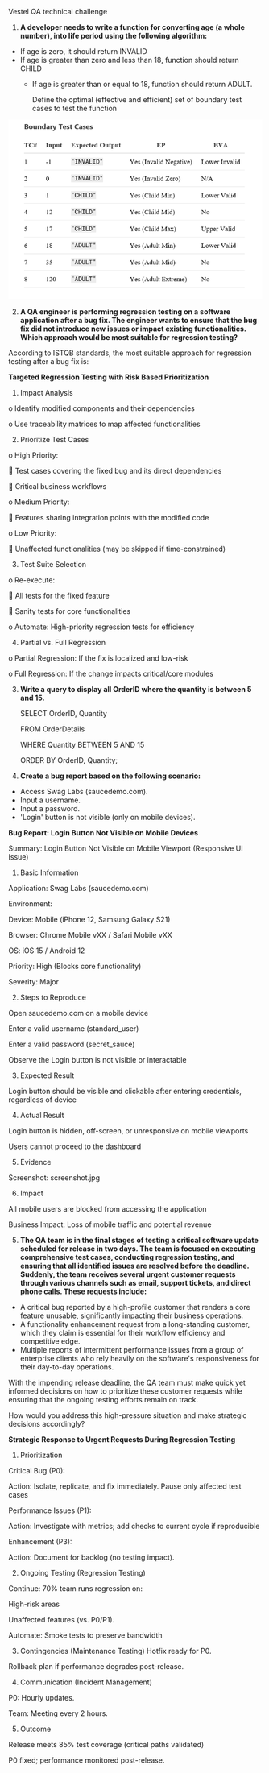 Vestel QA technical challenge
1. **A developer needs to write a function for converting age (a whole number), into life
   period using the following algorithm:**
- If age is zero, it should return INVALID
- If age is greater than zero and less than 18, function should return CHILD
  - If age is greater than or equal to 18, function should return ADULT.
  
    Define the optimal (effective and efficient) set of boundary test cases to test the
    function

![img_6.png](img_6.png)

2. **A QA engineer is performing regression testing on a software application after a bug
   fix. The engineer wants to ensure that the bug fix did not introduce new issues or
   impact existing functionalities. Which approach would be most suitable for
   regression testing?**

According to ISTQB standards, the most suitable approach for regression testing after a bug fix is:

**Targeted Regression Testing with Risk Based Prioritization**
1.	Impact Analysis

o	Identify modified components and their dependencies

o	Use traceability matrices to map affected functionalities

2.	Prioritize Test Cases 

o	High Priority:

	Test cases covering the fixed bug and its direct dependencies

	Critical business workflows

o	Medium Priority:

	Features sharing integration points with the modified code

o	Low Priority:

	Unaffected functionalities (may be skipped if time-constrained)

3.	Test Suite Selection

o	Re-execute:

	All tests for the fixed feature

	Sanity tests for core functionalities

o	Automate: High-priority regression tests for efficiency

4.	Partial vs. Full Regression

o	Partial Regression: If the fix is localized and low-risk

o	Full Regression: If the change impacts critical/core modules

3. **Write a query to display all OrderID where the quantity is between 5 and 15.**

   SELECT OrderID, Quantity

   FROM OrderDetails

   WHERE Quantity BETWEEN 5 AND 15

   ORDER BY OrderID, Quantity;

4. **Create a bug report based on the following scenario:**
- Access Swag Labs (saucedemo.com).
- Input a username.
- Input a password.
- 'Login' button is not visible (only on mobile devices).

**Bug Report: Login Button Not Visible on Mobile Devices**

Summary: Login Button Not Visible on Mobile Viewport (Responsive UI Issue)

1. Basic Information

Application: Swag Labs (saucedemo.com)

Environment:

Device: Mobile (iPhone 12, Samsung Galaxy S21)

Browser: Chrome Mobile vXX / Safari Mobile vXX

OS: iOS 15 / Android 12

Priority: High (Blocks core functionality)

Severity: Major

2. Steps to Reproduce

Open saucedemo.com on a mobile device

Enter a valid username (standard_user)

Enter a valid password (secret_sauce)

Observe the Login button is not visible or interactable

3. Expected Result

Login button should be visible and clickable after entering credentials, regardless of device

4. Actual Result

Login button is hidden, off-screen, or unresponsive on mobile viewports

Users cannot proceed to the dashboard

5. Evidence

Screenshot:
screenshot.jpg

6. Impact

All mobile users are blocked from accessing the application

Business Impact: Loss of mobile traffic and potential revenue

5. **The QA team is in the final stages of testing a critical software update scheduled for
   release in two days. The team is focused on executing comprehensive test cases,
   conducting regression testing, and ensuring that all identified issues are resolved
   before the deadline.
   Suddenly, the team receives several urgent customer requests through various
   channels such as email, support tickets, and direct phone calls.
   These requests include:**
- A critical bug reported by a high-profile customer that renders a core feature
  unusable, significantly impacting their business operations.
- A functionality enhancement request from a long-standing customer, which they
  claim is essential for their workflow efficiency and competitive edge.
- Multiple reports of intermittent performance issues from a group of enterprise
  clients who rely heavily on the software's responsiveness for their day-to-day
  operations.

With the impending release deadline, the QA team must make quick yet informed
decisions on how to prioritize these customer requests while ensuring that the ongoing
testing efforts remain on track.

How would you address this high-pressure situation and make strategic decisions
accordingly?

**Strategic Response to Urgent Requests During Regression Testing**

1. Prioritization

Critical Bug (P0):

Action: Isolate, replicate, and fix immediately. Pause only affected test cases

Performance Issues (P1):

Action: Investigate with metrics; add checks to current cycle if reproducible

Enhancement (P3):

Action: Document for backlog (no testing impact).

2. Ongoing Testing (Regression Testing)

Continue: 70% team runs regression on:

High-risk areas

Unaffected features (vs. P0/P1).

Automate: Smoke tests to preserve bandwidth

3. Contingencies (Maintenance Testing)
Hotfix ready for P0.

Rollback plan if performance degrades post-release.

4. Communication (Incident Management)

P0: Hourly updates.

Team: Meeting every 2 hours.

5. Outcome

Release meets 85% test coverage (critical paths validated)

P0 fixed; performance monitored post-release.























